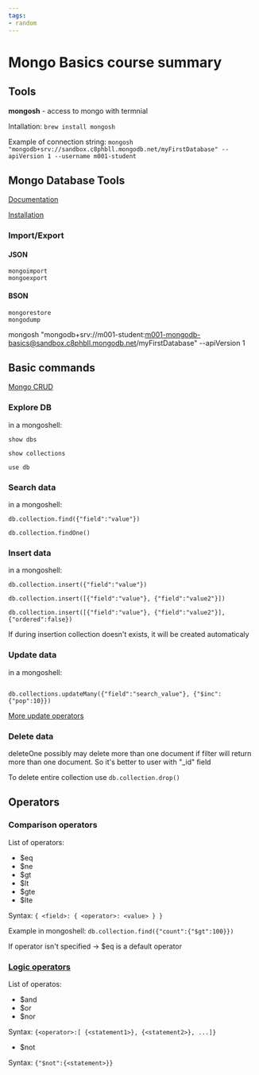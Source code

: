 ```yaml
---
tags:
- random
---
```

# Mongo Basics course summary

## Tools

**mongosh** - access to mongo with termnial

Intallation: ```brew install mongosh```

Example of connection string: ```mongosh "mongodb+srv://sandbox.c8phbll.mongodb.net/myFirstDatabase" --apiVersion 1 --username m001-student```

## Mongo Database Tools

[Documentation](https://www.mongodb.com/docs/database-tools/)

[Installation](https://www.mongodb.com/docs/database-tools/installation/installation-macos/)

### Import/Export

#### JSON

```mongoimport```  
```mongoexport```

#### BSON

```mongorestore```  
```mongodump```

mongosh "mongodb+srv://m001-student:m001-mongodb-basics@sandbox.c8phbll.mongodb.net/myFirstDatabase" --apiVersion 1 

## Basic commands

[Mongo CRUD](https://www.mongodb.com/docs/manual/crud/)

### Explore DB

in a mongoshell:

```
show dbs

show collections

use db
```

### Search data

in a mongoshell:
```
db.collection.find({"field":"value"})

db.collection.findOne()
```

### Insert data

in a mongoshell:
```
db.collection.insert({"field":"value"})

db.collection.insert([{"field":"value"}, {"field":"value2"}])

db.collection.insert([{"field":"value"}, {"field":"value2"}], {"ordered":false})
```

If during insertion collection doesn't exists, it will be created automaticaly

### Update data

in a mongoshell:

```

db.collections.updateMany({"field":"search_value"}, {"$inc":{"pop":10}})

```

[More update operators](https://www.mongodb.com/docs/manual/reference/operator/update/?&_ga=2.38330595.114112862.1667323576-1663210444.1666003266#id1)

### Delete data

deleteOne possibly may delete more than one document if filter will return more than one document. So it's better to user with "_id" field

To delete entire collection use ```db.collection.drop()```

## Operators

### Comparison operators

List of operators:
- $eq
- $ne
- $gt
- $lt
- $gte
- $lte

Syntax: ```{ <field>: { <operator>: <value> } }```

Example in mongoshell: ```db.collection.find({"count":{"$gt":100}})```

If operator isn't specified -> $eq is a default operator

### [Logic operators](https://www.mongodb.com/docs/manual/reference/operator/query-logical/?_ga=2.76164053.114112862.1667323576-1663210444.1666003266)

List of operatos:
- $and
- $or
- $nor

Syntax: ```{<operator>:[ {<statement1>}, {<statement2>}, ...]}```

- $not

Syntax: ```{"$not":{<statement>}}```